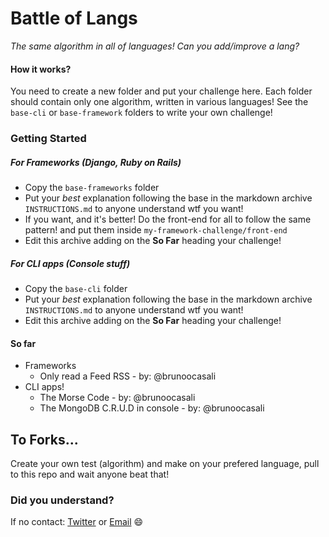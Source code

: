 Battle of Langs
=

*The same algorithm in all of languages! Can you add/improve a lang?*

#### How it works?

You need to create a new folder and put your challenge here.
Each folder should contain only one algorithm, written in various languages!
See the `base-cli` or `base-framework` folders to write your own challenge!

### Getting Started

##### For Frameworks *(Django, Ruby on Rails)* 
- Copy the `base-frameworks` folder
- Put your *best* explanation following the base in the markdown archive `INSTRUCTIONS.md` to anyone understand wtf you want!
- If you want, and it's better! Do the front-end for all to follow the same pattern! and put them inside `my-framework-challenge/front-end`
- Edit this archive adding on the **So Far** heading your challenge!

##### For CLI apps *(Console stuff)*
- Copy the `base-cli` folder
- Put your *best* explanation following the base in the markdown archive `INSTRUCTIONS.md` to anyone understand wtf you want!
- Edit this archive adding on the **So Far** heading your challenge!


#### So far
- Frameworks
  - Only read a Feed RSS           - by: @brunoocasali
- CLI apps!
 	- The Morse Code                 - by: @brunoocasali
 	- The MongoDB C.R.U.D in console - by: @brunoocasali

## To Forks...

Create your own test (algorithm) and make on your prefered language, pull to this repo and wait anyone beat that!


### Did you understand? 

If no contact: [Twitter](http://twitter.com/brunoocasali) or [Email](brunoocasali@gmail.com) :smile:
